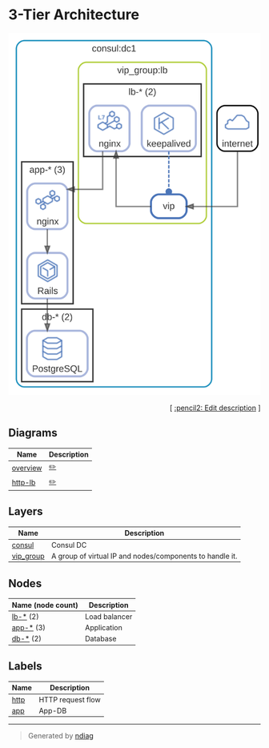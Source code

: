 # 3-Tier Architecture

![diagram](diagram-overview.svg)



<p align="right">
  [ <a href="../input/ndiag.descriptions/_index.md">:pencil2: Edit description</a> ]
<p>


## Diagrams

| Name | Description |
| --- | --- |
| [overview](diagram-overview.md) | <a href="../input/ndiag.descriptions/_diagram-overview.md">:pencil2:</a> |
| [http-lb](diagram-http-lb.md) | <a href="../input/ndiag.descriptions/_diagram-http-lb.md">:pencil2:</a> |


## Layers

| Name | Description |
| --- | --- |
| [consul](layer-consul.md) | Consul DC |
| [vip_group](layer-vip_group.md) | A group of virtual IP and nodes/components to handle it. |

## Nodes

| Name (node count) | Description |
| --- | --- |
| [lb-*](node-lb-_.md) (2) | Load balancer |
| [app-*](node-app-_.md) (3) | Application |
| [db-*](node-db-_.md) (2) | Database |


## Labels

| Name | Description |
| --- | --- |
| [http](label-http.md) | HTTP request flow |
| [app](label-app.md) | App-DB |

---

> Generated by [ndiag](https://github.com/k1LoW/ndiag)

